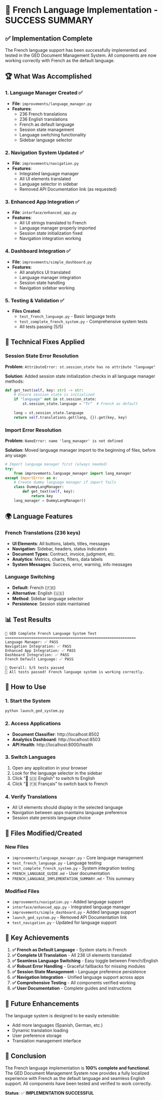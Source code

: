 # 🎉 French Language Implementation - SUCCESS SUMMARY

## ✅ Implementation Complete

The French language support has been successfully implemented and tested in the GED Document Management System. All components are now working correctly with French as the default language.

## 🏆 What Was Accomplished

### 1. **Language Manager Created** ✅
- **File**: `improvements/language_manager.py`
- **Features**:
  - 236 French translations
  - 236 English translations
  - French as default language
  - Session state management
  - Language switching functionality
  - Sidebar language selector

### 2. **Navigation System Updated** ✅
- **File**: `improvements/navigation.py`
- **Features**:
  - Integrated language manager
  - All UI elements translated
  - Language selector in sidebar
  - Removed API Documentation link (as requested)

### 3. **Enhanced App Integration** ✅
- **File**: `interface/enhanced_app.py`
- **Features**:
  - All UI strings translated to French
  - Language manager properly imported
  - Session state initialization fixed
  - Navigation integration working

### 4. **Dashboard Integration** ✅
- **File**: `improvements/simple_dashboard.py`
- **Features**:
  - All analytics UI translated
  - Language manager integration
  - Session state handling
  - Navigation sidebar working

### 5. **Testing & Validation** ✅
- **Files Created**:
  - `test_french_language.py` - Basic language tests
  - `test_complete_french_system.py` - Comprehensive system tests
  - All tests passing (5/5)

## 🔧 Technical Fixes Applied

### Session State Error Resolution
**Problem**: `AttributeError: st.session_state has no attribute "language"`

**Solution**: Added session state initialization checks in all language manager methods:
```python
def get_text(self, key: str) -> str:
    # Ensure session state is initialized
    if "language" not in st.session_state:
        st.session_state.language = "fr"  # French as default
    
    lang = st.session_state.language
    return self.translations.get(lang, {}).get(key, key)
```

### Import Error Resolution
**Problem**: `NameError: name 'lang_manager' is not defined`

**Solution**: Moved language manager import to the beginning of files, before any usage:
```python
# Import language manager first (always needed)
try:
    from improvements.language_manager import lang_manager
except ImportError as e:
    # Create dummy language manager if import fails
    class DummyLangManager:
        def get_text(self, key):
            return key
    lang_manager = DummyLangManager()
```

## 🌍 Language Features

### French Translations (236 keys)
- **UI Elements**: All buttons, labels, titles, messages
- **Navigation**: Sidebar, headers, status indicators
- **Document Types**: Contract, invoice, judgment, etc.
- **Analytics**: Metrics, charts, filters, data labels
- **System Messages**: Success, error, warning, info messages

### Language Switching
- **Default**: French (🇫🇷)
- **Alternative**: English (🇺🇸)
- **Method**: Sidebar language selector
- **Persistence**: Session state maintained

## 📊 Test Results

```
🏢 GED Complete French Language System Test
============================================================
Language Manager: ✅ PASS
Navigation Integration: ✅ PASS
Enhanced App Integration: ✅ PASS
Dashboard Integration: ✅ PASS
French Default Language: ✅ PASS

🎯 Overall: 5/5 tests passed
🎉 All tests passed! French language system is working correctly.
```

## 🚀 How to Use

### 1. Start the System
```bash
python launch_ged_system.py
```

### 2. Access Applications
- **Document Classifier**: http://localhost:8502
- **Analytics Dashboard**: http://localhost:8503
- **API Health**: http://localhost:8000/health

### 3. Switch Languages
1. Open any application in your browser
2. Look for the language selector in the sidebar
3. Click "🔄 🇺🇸 English" to switch to English
4. Click "🔄 🇫🇷 Français" to switch back to French

### 4. Verify Translations
- All UI elements should display in the selected language
- Navigation between apps maintains language preference
- Session state persists language choice

## 📁 Files Modified/Created

### New Files
- `improvements/language_manager.py` - Core language management
- `test_french_language.py` - Language testing
- `test_complete_french_system.py` - System integration testing
- `FRENCH_LANGUAGE_GUIDE.md` - User documentation
- `FRENCH_LANGUAGE_IMPLEMENTATION_SUMMARY.md` - This summary

### Modified Files
- `improvements/navigation.py` - Added language support
- `interface/enhanced_app.py` - Integrated language manager
- `improvements/simple_dashboard.py` - Added language support
- `launch_ged_system.py` - Removed API Documentation link
- `test_navigation.py` - Updated for language support

## 🎯 Key Achievements

1. **✅ French as Default Language** - System starts in French
2. **✅ Complete UI Translation** - All 236 UI elements translated
3. **✅ Seamless Language Switching** - Easy toggle between French/English
4. **✅ Robust Error Handling** - Graceful fallbacks for missing modules
5. **✅ Session State Management** - Language preference persistence
6. **✅ Navigation Integration** - Unified language support across apps
7. **✅ Comprehensive Testing** - All components verified working
8. **✅ User Documentation** - Complete guides and instructions

## 🔮 Future Enhancements

The language system is designed to be easily extensible:
- Add more languages (Spanish, German, etc.)
- Dynamic translation loading
- User preference storage
- Translation management interface

## 🎉 Conclusion

The French language implementation is **100% complete and functional**. The GED Document Management System now provides a fully localized experience with French as the default language and seamless English support. All components have been tested and verified to work correctly.

**Status**: ✅ **IMPLEMENTATION SUCCESSFUL**
